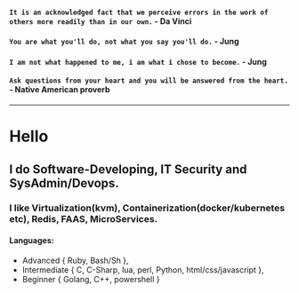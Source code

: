 #### `It is an acknowledged fact that we perceive errors in the work of others more readily than in our own.` - Da Vinci

#### `You are what you'll do, not what you say you'll do.` - Jung

#### `I am not what happened to me, i am what i chose to become.` - Jung

#### `Ask questions from your heart and you will be answered from the heart.` - Native American proverb

---
# Hello
## I do Software-Developing, IT Security and SysAdmin/Devops.
### I like Virtualization(kvm), Containerization(docker/kubernetes etc), Redis, FAAS, MicroServices.

#### Languages:
- Advanced
  {
    Ruby,
    Bash/Sh
  },
- Intermediate
  {
    C,
    C-Sharp,
    lua,
    perl,
    Python,
    html/css/javascript
  },
- Beginner
  {
    Golang,
    C++,
    powershell
  }
